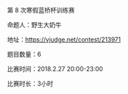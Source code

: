第 8 次寒假蓝桥杯训练赛

命题人：野生大奶牛

地址：https://vjudge.net/contest/213971

题目数量：6

比赛时间：2018.2.27 20:00-23:00

比赛时长：3小时